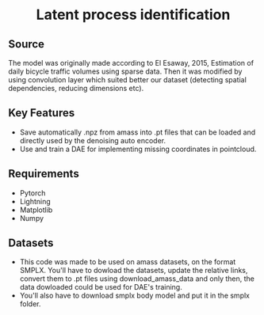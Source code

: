 
<h1 align="center">
  <br>
  Latent process identification
  <br>
</h1>

## Source

The model was originally made according to El Esaway, 2015, Estimation of daily bicycle traffic volumes using sparse data. Then it was modified by using convolution layer which suited better our dataset (detecting spatial dependencies, reducing dimensions etc).

## Key Features

* Save automatically .npz from amass into .pt files that can be loaded and directly used by the denoising auto encoder.
* Use and train a DAE for implementing missing coordinates in pointcloud.

## Requirements

* Pytorch
* Lightning
* Matplotlib
* Numpy

## Datasets

* This code was made to be used on amass datasets, on the format SMPLX. You'll have to dowload the datasets, update the relative links, convert them to .pt files using download_amass_data and only then, the data dowloaded could be used for DAE's training.
* You'll also have to download smplx body model and put it in the smplx folder.

